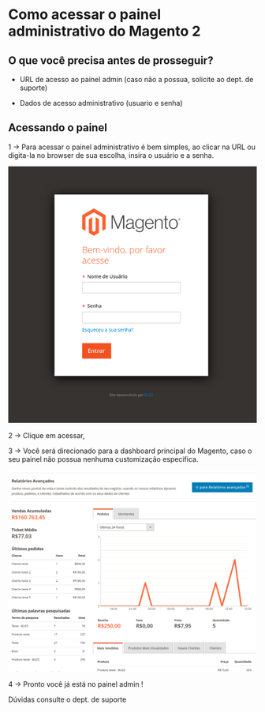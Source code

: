 # Como acessar o painel administrativo do Magento 2

## O que você precisa antes de prosseguir?

* URL de acesso ao painel admin (caso não a possua, solicite ao dept. de suporte)

* Dados de acesso administrativo (usuario e senha)

## Acessando o painel

1 -> Para acessar o painel administrativo é bem simples, ao clicar na URL ou digita-la no browser de sua escolha, insira o usuário e a senha.

![interface do painel](https://github.com/Buzz-Dev-Web/Tutoriais/blob/master/Magento_2/1%20-%20Como%20acessar%20o%20painel%20admin/images/painel_admin.png)

2 -> Clique em acessar,

3 -> Você será direcionado para a dashboard principal do Magento, caso o seu painel não possua nenhuma customização especifica.

![dashboard painel](https://github.com/Buzz-Dev-Web/Tutoriais/blob/master/Magento_2/1%20-%20Como%20acessar%20o%20painel%20admin/images/dashboard_magento2.png)

4 -> Pronto você já está no painel admin !

Dúvidas consulte o dept. de suporte